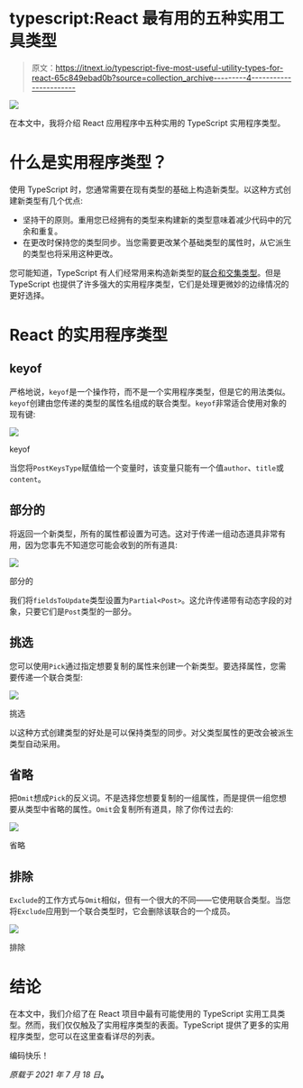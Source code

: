 # typescript:React 最有用的五种实用工具类型

> 原文：<https://itnext.io/typescript-five-most-useful-utility-types-for-react-65c849ebad0b?source=collection_archive---------4----------------------->

![](img/7ce766e87a0b287ed46dc96ea22710f0.png)

在本文中，我将介绍 React 应用程序中五种实用的 TypeScript 实用程序类型。

# 什么是实用程序类型？

使用 TypeScript 时，您通常需要在现有类型的基础上构造新类型。以这种方式创建新类型有几个优点:

*   坚持干的原则。重用您已经拥有的类型来构建新的类型意味着减少代码中的冗余和重复。
*   在更改时保持您的类型同步。当您需要更改某个基础类型的属性时，从它派生的类型也将采用这种更改。

您可能知道，TypeScript 有人们经常用来构造新类型的[联合和交集类型](https://www.typescriptlang.org/docs/handbook/unions-and-intersections.html)。但是 TypeScript 也提供了许多强大的实用程序类型，它们是处理更微妙的边缘情况的更好选择。

# React 的实用程序类型

## keyof

严格地说，`keyof`是一个操作符，而不是一个实用程序类型，但是它的用法类似。`keyof`创建由您传递的类型的属性名组成的联合类型。`keyof`非常适合使用对象的现有键:

![](img/060025ca6c820d44b645a9ff970ca930.png)

keyof

当您将`PostKeysType`赋值给一个变量时，该变量只能有一个值`author`、`title`或`content`。

## 部分的

将返回一个新类型，所有的属性都设置为可选。这对于传递一组动态道具非常有用，因为您事先不知道您可能会收到的所有道具:

![](img/e3ac549c1b11ba32d09df80bb7948622.png)

部分的

我们将`fieldsToUpdate`类型设置为`Partial<Post>`。这允许传递带有动态字段的对象，只要它们是`Post`类型的一部分。

## 挑选

您可以使用`Pick`通过指定想要复制的属性来创建一个新类型。要选择属性，您需要传递一个联合类型:

![](img/8e9a08fe83e5bd49043c78f36cb7c28e.png)

挑选

以这种方式创建类型的好处是可以保持类型的同步。对父类型属性的更改会被派生类型自动采用。

## 省略

把`Omit`想成`Pick`的反义词。不是选择您想要复制的一组属性，而是提供一组您想要从类型中省略的属性。`Omit`会复制所有道具，除了你传过去的:

![](img/efbd9649d92cd123496ea308dd939eff.png)

省略

## 排除

`Exclude`的工作方式与`Omit`相似，但有一个很大的不同——它使用联合类型。当您将`Exclude`应用到一个联合类型时，它会删除该联合的一个成员。

![](img/2cf6aef15e6514582afba26e92a38314.png)

排除

# 结论

在本文中，我们介绍了在 React 项目中最有可能使用的 TypeScript 实用工具类型。然而，我们仅仅触及了实用程序类型的表面。TypeScript 提供了更多的实用程序类型，您可以在这里查看详尽的列表。

编码快乐！

*原载于 2021 年 7 月 18 日*[](https://isamatov.com/typescript-utility-types-for-react/)**。**